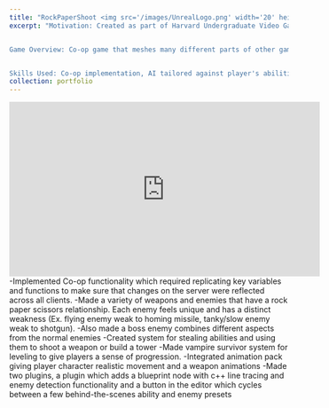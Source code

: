 ```yaml
---
title: "RockPaperShoot <img src='/images/UnrealLogo.png' width='20' height='20'/>"
excerpt: "Motivation: Created as part of Harvard Undergraduate Video Game Club to teach members a variety of aspects of game development. 


Game Overview: Co-op game that meshes many different parts of other games together, including Kirby, rock paper scissors and Vampire Survivors.


Skills Used: Co-op implementation, AI tailored against player's abilities, C++ Plugin Development, Firearm animation integration, Upgrade System (Vampire Survivor Style) creation. <br/><img src='/images/RockPaperShoot.jpg' width='560' height='315'>"
collection: portfolio
---
```

<iframe width="560" height="315" src="https://www.youtube.com/embed/jg7QUjF81fI" frameborder="0" allowfullscreen></iframe>
-Implemented Co-op functionality which required replicating key variables and functions to make sure that changes on the server were reflected across all clients.
-Made a variety of weapons and enemies that have a rock paper scissors relationship. Each enemy feels unique and has a distinct weakness (Ex. flying enemy weak to homing missile, tanky/slow enemy weak to shotgun).
-Also made a boss enemy combines different aspects from the normal enemies
-Created system for stealing abilities and using them to shoot a weapon or build a tower
-Made vampire survivor system for leveling to give players a sense of progression.
-Integrated animation pack giving player character realistic movement and a weapon animations
-Made two plugins, a plugin which adds a blueprint node with c++ line tracing and enemy detection functionality and a button in the editor which cycles between a few behind-the-scenes ability and enemy presets
